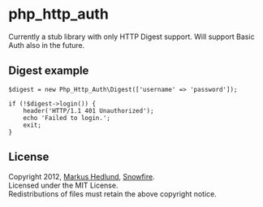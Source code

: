 
php_http_auth
=============

Currently a stub library with only HTTP Digest support. Will support Basic Auth also in the future.


## Digest example

	$digest = new Php_Http_Auth\Digest(['username' => 'password']);

	if (!$digest->login()) {
		header('HTTP/1.1 401 Unauthorized');
		echo 'Failed to login.';
		exit;
	}


## License

Copyright 2012, [Markus Hedlund](http://markushedlund.com), [Snowfire](http://snowfire.net).  
Licensed under the MIT License.  
Redistributions of files must retain the above copyright notice.